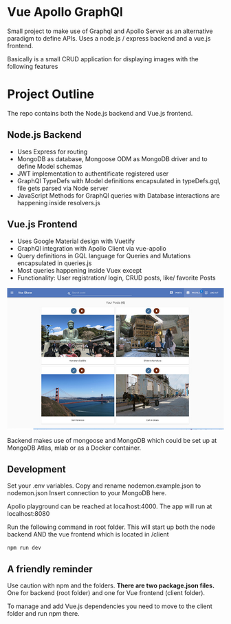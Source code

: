 # Vue Apollo GraphQl
Small project to make use of Graphql and Apollo Server as an alternative paradigm to define APIs.
Uses a node.js / express backend and a vue.js frontend.

Basically is a small CRUD application for displaying images with the following features

# Project Outline
The repo contains both the Node.js backend and Vue.js frontend. 

## Node.js Backend
- Uses Express for routing
- MongoDB as database, Mongoose ODM as MongoDB driver and to define Model schemas
- JWT implementation to authentificate registered user
- GraphQl TypeDefs with Model definitions encapsulated in typeDefs.gql, file gets parsed via Node server
- JavaScript Methods for GraphQl queries with Database interactions are happening inside resolvers.js

## Vue.js Frontend
- Uses Google Material design with Vuetify
- GraphQl integration with Apollo Client via vue-apollo
- Query definitions in GQL language for Queries and Mutations encapsulated in queries.js
- Most queries happening inside Vuex except
- Functionality: User registration/ login, CRUD posts, like/ favorite Posts

![Vue GraphQl Screenshot](./docs/vue_graphql.jpg?raw=true "GraphQl")


Backend makes use of mongoose and MongoDB which could be set up at MongoDB Atlas, mlab or as a Docker container.

## Development
Set your .env variables. Copy and rename nodemon.example.json to nodemon.json
Insert connection to your MongoDB here.

Apollo playground can be reached at localhost:4000. The app will run at localhost:8080


Run the following command in root folder. This will start up both the node backend AND the vue frontend which is located in /client
```
npm run dev
```

## A friendly reminder
Use caution with npm and the folders. 
**There are two package.json files.** One for backend (root folder) and one for Vue frontend (client folder).

To manage and add Vue.js dependencies you need to move to the client folder and run npm there.

